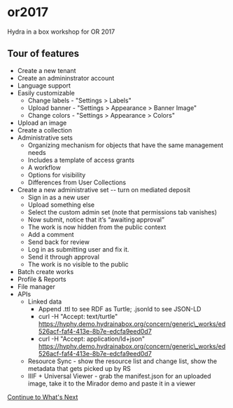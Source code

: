 # or2017
Hydra in a box workshop for OR 2017

## Tour of features
* Create a new tenant
* Create an admininstrator account
* Language support
* Easily customizable
  * Change labels - "Settings > Labels"
  * Upload banner - "Settings > Appearance > Banner Image"
  * Change colors - "Settings > Appearance > Colors"
* Upload an image
* Create a collection
* Administrative sets
  * Organizing mechanism for objects that have the same management needs
  * Includes a template of access grants
  * A workflow
  * Options for visibility
  * Differences from User Collections
* Create a new administrative set -- turn on mediated deposit
  * Sign in as a new user
  * Upload something else
  * Select the custom admin set (note that permissions tab vanishes)
  * Now submit, notice that it’s “awaiting approval”
  * The work is now hidden from the public context
  * Add a comment
  * Send back for review
  * Log in as submitting user and fix it.
  * Send it through approval
  * The work is no visible to the public
* Batch create works
* Profile & Reports
* File manager
* APIs
  * Linked data
    * Append .ttl to see RDF as Turtle; .jsonld to see JSON-LD
    * curl -H "Accept: text/turtle" https://hyphy.demo.hydrainabox.org/concern/generic\_works/ed526acf-faf4-413e-8b7e-edcfa9eed0d7
    * curl -H "Accept: application/ld+json" https://hyphy.demo.hydrainabox.org/concern/generic\_works/ed526acf-faf4-413e-8b7e-edcfa9eed0d7
  * Resource Sync - show the resource list and change list, show the metadata that gets picked up by RS
  * IIIF + Universal Viewer - grab the manifest.json for an uploaded image, take it to the Mirador demo and paste it in a viewer

[Continue to What's Next](whats_next.md)
